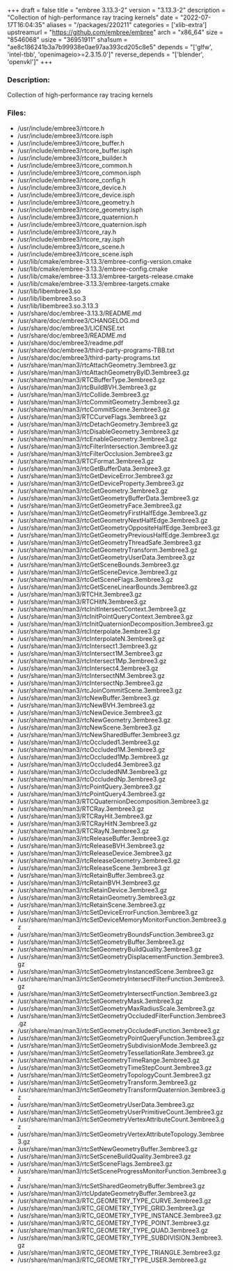 +++
draft = false
title = "embree 3.13.3-2"
version = "3.13.3-2"
description = "Collection of high-performance ray tracing kernels"
date = "2022-07-17T16:04:35"
aliases = "/packages/220211"
categories = ['xlib-extra']
upstreamurl = "https://github.com/embree/embree"
arch = "x86_64"
size = "8546068"
usize = "36951911"
sha1sum = "ae8c186241b3a7b99938e0ae97aa393cd205c8e5"
depends = "['glfw', 'intel-tbb', 'openimageio>=2.3.15.0']"
reverse_depends = "['blender', 'openvkl']"
+++
### Description: 
Collection of high-performance ray tracing kernels

### Files: 
* /usr/include/embree3/rtcore.h
* /usr/include/embree3/rtcore.isph
* /usr/include/embree3/rtcore_buffer.h
* /usr/include/embree3/rtcore_buffer.isph
* /usr/include/embree3/rtcore_builder.h
* /usr/include/embree3/rtcore_common.h
* /usr/include/embree3/rtcore_common.isph
* /usr/include/embree3/rtcore_config.h
* /usr/include/embree3/rtcore_device.h
* /usr/include/embree3/rtcore_device.isph
* /usr/include/embree3/rtcore_geometry.h
* /usr/include/embree3/rtcore_geometry.isph
* /usr/include/embree3/rtcore_quaternion.h
* /usr/include/embree3/rtcore_quaternion.isph
* /usr/include/embree3/rtcore_ray.h
* /usr/include/embree3/rtcore_ray.isph
* /usr/include/embree3/rtcore_scene.h
* /usr/include/embree3/rtcore_scene.isph
* /usr/lib/cmake/embree-3.13.3/embree-config-version.cmake
* /usr/lib/cmake/embree-3.13.3/embree-config.cmake
* /usr/lib/cmake/embree-3.13.3/embree-targets-release.cmake
* /usr/lib/cmake/embree-3.13.3/embree-targets.cmake
* /usr/lib/libembree3.so
* /usr/lib/libembree3.so.3
* /usr/lib/libembree3.so.3.13.3
* /usr/share/doc/embree-3.13.3/README.md
* /usr/share/doc/embree3/CHANGELOG.md
* /usr/share/doc/embree3/LICENSE.txt
* /usr/share/doc/embree3/README.md
* /usr/share/doc/embree3/readme.pdf
* /usr/share/doc/embree3/third-party-programs-TBB.txt
* /usr/share/doc/embree3/third-party-programs.txt
* /usr/share/man/man3/rtcAttachGeometry.3embree3.gz
* /usr/share/man/man3/rtcAttachGeometryByID.3embree3.gz
* /usr/share/man/man3/RTCBufferType.3embree3.gz
* /usr/share/man/man3/rtcBuildBVH.3embree3.gz
* /usr/share/man/man3/rtcCollide.3embree3.gz
* /usr/share/man/man3/rtcCommitGeometry.3embree3.gz
* /usr/share/man/man3/rtcCommitScene.3embree3.gz
* /usr/share/man/man3/RTCCurveFlags.3embree3.gz
* /usr/share/man/man3/rtcDetachGeometry.3embree3.gz
* /usr/share/man/man3/rtcDisableGeometry.3embree3.gz
* /usr/share/man/man3/rtcEnableGeometry.3embree3.gz
* /usr/share/man/man3/rtcFilterIntersection.3embree3.gz
* /usr/share/man/man3/rtcFilterOcclusion.3embree3.gz
* /usr/share/man/man3/RTCFormat.3embree3.gz
* /usr/share/man/man3/rtcGetBufferData.3embree3.gz
* /usr/share/man/man3/rtcGetDeviceError.3embree3.gz
* /usr/share/man/man3/rtcGetDeviceProperty.3embree3.gz
* /usr/share/man/man3/rtcGetGeometry.3embree3.gz
* /usr/share/man/man3/rtcGetGeometryBufferData.3embree3.gz
* /usr/share/man/man3/rtcGetGeometryFace.3embree3.gz
* /usr/share/man/man3/rtcGetGeometryFirstHalfEdge.3embree3.gz
* /usr/share/man/man3/rtcGetGeometryNextHalfEdge.3embree3.gz
* /usr/share/man/man3/rtcGetGeometryOppositeHalfEdge.3embree3.gz
* /usr/share/man/man3/rtcGetGeometryPreviousHalfEdge.3embree3.gz
* /usr/share/man/man3/rtcGetGeometryThreadSafe.3embree3.gz
* /usr/share/man/man3/rtcGetGeometryTransform.3embree3.gz
* /usr/share/man/man3/rtcGetGeometryUserData.3embree3.gz
* /usr/share/man/man3/rtcGetSceneBounds.3embree3.gz
* /usr/share/man/man3/rtcGetSceneDevice.3embree3.gz
* /usr/share/man/man3/rtcGetSceneFlags.3embree3.gz
* /usr/share/man/man3/rtcGetSceneLinearBounds.3embree3.gz
* /usr/share/man/man3/RTCHit.3embree3.gz
* /usr/share/man/man3/RTCHitN.3embree3.gz
* /usr/share/man/man3/rtcInitIntersectContext.3embree3.gz
* /usr/share/man/man3/rtcInitPointQueryContext.3embree3.gz
* /usr/share/man/man3/rtcInitQuaternionDecomposition.3embree3.gz
* /usr/share/man/man3/rtcInterpolate.3embree3.gz
* /usr/share/man/man3/rtcInterpolateN.3embree3.gz
* /usr/share/man/man3/rtcIntersect1.3embree3.gz
* /usr/share/man/man3/rtcIntersect1M.3embree3.gz
* /usr/share/man/man3/rtcIntersect1Mp.3embree3.gz
* /usr/share/man/man3/rtcIntersect4.3embree3.gz
* /usr/share/man/man3/rtcIntersectNM.3embree3.gz
* /usr/share/man/man3/rtcIntersectNp.3embree3.gz
* /usr/share/man/man3/rtcJoinCommitScene.3embree3.gz
* /usr/share/man/man3/rtcNewBuffer.3embree3.gz
* /usr/share/man/man3/rtcNewBVH.3embree3.gz
* /usr/share/man/man3/rtcNewDevice.3embree3.gz
* /usr/share/man/man3/rtcNewGeometry.3embree3.gz
* /usr/share/man/man3/rtcNewScene.3embree3.gz
* /usr/share/man/man3/rtcNewSharedBuffer.3embree3.gz
* /usr/share/man/man3/rtcOccluded1.3embree3.gz
* /usr/share/man/man3/rtcOccluded1M.3embree3.gz
* /usr/share/man/man3/rtcOccluded1Mp.3embree3.gz
* /usr/share/man/man3/rtcOccluded4.3embree3.gz
* /usr/share/man/man3/rtcOccludedNM.3embree3.gz
* /usr/share/man/man3/rtcOccludedNp.3embree3.gz
* /usr/share/man/man3/rtcPointQuery.3embree3.gz
* /usr/share/man/man3/rtcPointQuery4.3embree3.gz
* /usr/share/man/man3/RTCQuaternionDecomposition.3embree3.gz
* /usr/share/man/man3/RTCRay.3embree3.gz
* /usr/share/man/man3/RTCRayHit.3embree3.gz
* /usr/share/man/man3/RTCRayHitN.3embree3.gz
* /usr/share/man/man3/RTCRayN.3embree3.gz
* /usr/share/man/man3/rtcReleaseBuffer.3embree3.gz
* /usr/share/man/man3/rtcReleaseBVH.3embree3.gz
* /usr/share/man/man3/rtcReleaseDevice.3embree3.gz
* /usr/share/man/man3/rtcReleaseGeometry.3embree3.gz
* /usr/share/man/man3/rtcReleaseScene.3embree3.gz
* /usr/share/man/man3/rtcRetainBuffer.3embree3.gz
* /usr/share/man/man3/rtcRetainBVH.3embree3.gz
* /usr/share/man/man3/rtcRetainDevice.3embree3.gz
* /usr/share/man/man3/rtcRetainGeometry.3embree3.gz
* /usr/share/man/man3/rtcRetainScene.3embree3.gz
* /usr/share/man/man3/rtcSetDeviceErrorFunction.3embree3.gz
* /usr/share/man/man3/rtcSetDeviceMemoryMonitorFunction.3embree3.gz
* /usr/share/man/man3/rtcSetGeometryBoundsFunction.3embree3.gz
* /usr/share/man/man3/rtcSetGeometryBuffer.3embree3.gz
* /usr/share/man/man3/rtcSetGeometryBuildQuality.3embree3.gz
* /usr/share/man/man3/rtcSetGeometryDisplacementFunction.3embree3.gz
* /usr/share/man/man3/rtcSetGeometryInstancedScene.3embree3.gz
* /usr/share/man/man3/rtcSetGeometryIntersectFilterFunction.3embree3.gz
* /usr/share/man/man3/rtcSetGeometryIntersectFunction.3embree3.gz
* /usr/share/man/man3/rtcSetGeometryMask.3embree3.gz
* /usr/share/man/man3/rtcSetGeometryMaxRadiusScale.3embree3.gz
* /usr/share/man/man3/rtcSetGeometryOccludedFilterFunction.3embree3.gz
* /usr/share/man/man3/rtcSetGeometryOccludedFunction.3embree3.gz
* /usr/share/man/man3/rtcSetGeometryPointQueryFunction.3embree3.gz
* /usr/share/man/man3/rtcSetGeometrySubdivisionMode.3embree3.gz
* /usr/share/man/man3/rtcSetGeometryTessellationRate.3embree3.gz
* /usr/share/man/man3/rtcSetGeometryTimeRange.3embree3.gz
* /usr/share/man/man3/rtcSetGeometryTimeStepCount.3embree3.gz
* /usr/share/man/man3/rtcSetGeometryTopologyCount.3embree3.gz
* /usr/share/man/man3/rtcSetGeometryTransform.3embree3.gz
* /usr/share/man/man3/rtcSetGeometryTransformQuaternion.3embree3.gz
* /usr/share/man/man3/rtcSetGeometryUserData.3embree3.gz
* /usr/share/man/man3/rtcSetGeometryUserPrimitiveCount.3embree3.gz
* /usr/share/man/man3/rtcSetGeometryVertexAttributeCount.3embree3.gz
* /usr/share/man/man3/rtcSetGeometryVertexAttributeTopology.3embree3.gz
* /usr/share/man/man3/rtcSetNewGeometryBuffer.3embree3.gz
* /usr/share/man/man3/rtcSetSceneBuildQuality.3embree3.gz
* /usr/share/man/man3/rtcSetSceneFlags.3embree3.gz
* /usr/share/man/man3/rtcSetSceneProgressMonitorFunction.3embree3.gz
* /usr/share/man/man3/rtcSetSharedGeometryBuffer.3embree3.gz
* /usr/share/man/man3/rtcUpdateGeometryBuffer.3embree3.gz
* /usr/share/man/man3/RTC_GEOMETRY_TYPE_CURVE.3embree3.gz
* /usr/share/man/man3/RTC_GEOMETRY_TYPE_GRID.3embree3.gz
* /usr/share/man/man3/RTC_GEOMETRY_TYPE_INSTANCE.3embree3.gz
* /usr/share/man/man3/RTC_GEOMETRY_TYPE_POINT.3embree3.gz
* /usr/share/man/man3/RTC_GEOMETRY_TYPE_QUAD.3embree3.gz
* /usr/share/man/man3/RTC_GEOMETRY_TYPE_SUBDIVISION.3embree3.gz
* /usr/share/man/man3/RTC_GEOMETRY_TYPE_TRIANGLE.3embree3.gz
* /usr/share/man/man3/RTC_GEOMETRY_TYPE_USER.3embree3.gz
